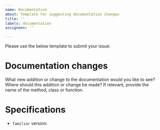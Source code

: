 ```yaml
---
name: Documentation
about: Template for suggesting documentation changes
title: ''
labels: documentation
assignees: ''

---
```


Please use the below template to submit your issue:

# Documentation changes

What new addition or change to the documentation would you like to see?
Where should this addition or change be made? If relevant, provide the name of the method, class or function.

# Specifications

- `familiar` version: 
